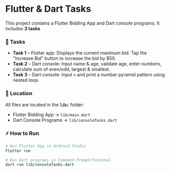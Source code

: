 # Flutter & Dart Tasks

This project contains a Flutter Bidding App and Dart console programs.
It includes **3 tasks** 

### 📝 Tasks
- **Task 1** – Flutter app: Displays the current maximum bid. Tap the "Increase Bid" button to increase the bid by $50.
-  **Task 2** – Dart console: Input name & age, validate age, enter numbers, calculate sum of even/odd, largest & smallest.
-   **Task 3** – Dart console: Input `n` and print a number pyramid pattern using nested loop.

### 📌 Location
All files are located in the **`lib/`** folder:  

- Flutter Bidding App → `lib/main.dart`  
- Dart Console Programs → `lib/consoleTasks.dart`

### ⚡ How to Run

```bash
# Run Flutter App in Android Studio
Flutter run

# Run Dart programs in Command Prompt/Terminal
dart run lib/consoleTasks.dart
```
